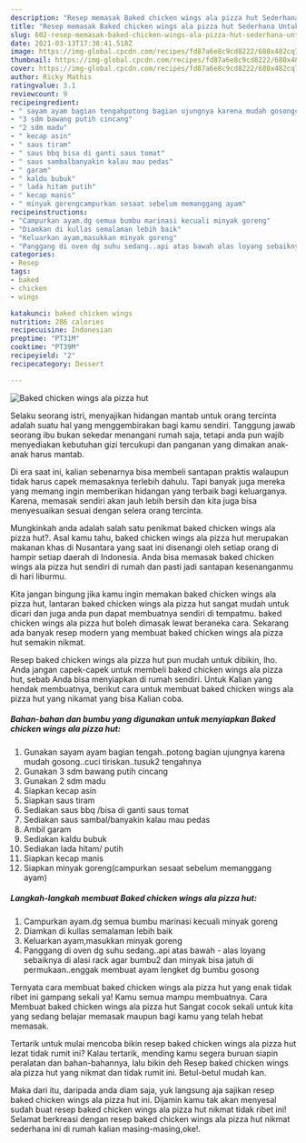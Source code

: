 ```yaml
---
description: "Resep memasak Baked chicken wings ala pizza hut Sederhana Untuk Jualan"
title: "Resep memasak Baked chicken wings ala pizza hut Sederhana Untuk Jualan"
slug: 602-resep-memasak-baked-chicken-wings-ala-pizza-hut-sederhana-untuk-jualan
date: 2021-03-13T17:38:41.518Z
image: https://img-global.cpcdn.com/recipes/fd87a6e8c9cd8222/680x482cq70/baked-chicken-wings-ala-pizza-hut-foto-resep-utama.jpg
thumbnail: https://img-global.cpcdn.com/recipes/fd87a6e8c9cd8222/680x482cq70/baked-chicken-wings-ala-pizza-hut-foto-resep-utama.jpg
cover: https://img-global.cpcdn.com/recipes/fd87a6e8c9cd8222/680x482cq70/baked-chicken-wings-ala-pizza-hut-foto-resep-utama.jpg
author: Ricky Mathis
ratingvalue: 3.1
reviewcount: 9
recipeingredient:
- " sayam ayam bagian tengahpotong bagian ujungnya karena mudah gosongcuci tiriskantusuk2 tengahnya"
- "3 sdm bawang putih cincang"
- "2 sdm madu"
- " kecap asin"
- " saus tiram"
- " saus bbq bisa di ganti saus tomat"
- " saus sambalbanyakin kalau mau pedas"
- " garam"
- " kaldu bubuk"
- " lada hitam putih"
- " kecap manis"
- " minyak gorengcampurkan sesaat sebelum memanggang ayam"
recipeinstructions:
- "Campurkan ayam.dg semua bumbu marinasi kecuali minyak goreng"
- "Diamkan di kullas semalaman lebih baik"
- "Keluarkan ayam,masukkan minyak goreng"
- "Panggang di oven dg suhu sedang..api atas bawah alas loyang sebaiknya di alasi rack agar bumbu2 dan minyak bisa jatuh di permukaan..enggak membuat ayam lengket dg bumbu gosong"
categories:
- Resep
tags:
- baked
- chicken
- wings

katakunci: baked chicken wings 
nutrition: 286 calories
recipecuisine: Indonesian
preptime: "PT31M"
cooktime: "PT39M"
recipeyield: "2"
recipecategory: Dessert

---
```



![Baked chicken wings ala pizza hut](https://img-global.cpcdn.com/recipes/fd87a6e8c9cd8222/680x482cq70/baked-chicken-wings-ala-pizza-hut-foto-resep-utama.jpg)

Selaku seorang istri, menyajikan hidangan mantab untuk orang tercinta adalah suatu hal yang menggembirakan bagi kamu sendiri. Tanggung jawab seorang ibu bukan sekedar menangani rumah saja, tetapi anda pun wajib menyediakan kebutuhan gizi tercukupi dan panganan yang dimakan anak-anak harus mantab.

Di era  saat ini, kalian sebenarnya bisa membeli santapan praktis walaupun tidak harus capek memasaknya terlebih dahulu. Tapi banyak juga mereka yang memang ingin memberikan hidangan yang terbaik bagi keluarganya. Karena, memasak sendiri akan jauh lebih bersih dan kita juga bisa menyesuaikan sesuai dengan selera orang tercinta. 



Mungkinkah anda adalah salah satu penikmat baked chicken wings ala pizza hut?. Asal kamu tahu, baked chicken wings ala pizza hut merupakan makanan khas di Nusantara yang saat ini disenangi oleh setiap orang di hampir setiap daerah di Indonesia. Anda bisa memasak baked chicken wings ala pizza hut sendiri di rumah dan pasti jadi santapan kesenanganmu di hari liburmu.

Kita jangan bingung jika kamu ingin memakan baked chicken wings ala pizza hut, lantaran baked chicken wings ala pizza hut sangat mudah untuk dicari dan juga anda pun dapat membuatnya sendiri di tempatmu. baked chicken wings ala pizza hut boleh dimasak lewat beraneka cara. Sekarang ada banyak resep modern yang membuat baked chicken wings ala pizza hut semakin nikmat.

Resep baked chicken wings ala pizza hut pun mudah untuk dibikin, lho. Anda jangan capek-capek untuk membeli baked chicken wings ala pizza hut, sebab Anda bisa menyiapkan di rumah sendiri. Untuk Kalian yang hendak membuatnya, berikut cara untuk membuat baked chicken wings ala pizza hut yang nikamat yang bisa Kalian coba.

<!--inarticleads1-->

##### Bahan-bahan dan bumbu yang digunakan untuk menyiapkan Baked chicken wings ala pizza hut:

1. Gunakan  sayam ayam bagian tengah..potong bagian ujungnya karena mudah gosong..cuci tiriskan..tusuk2 tengahnya
1. Gunakan 3 sdm bawang putih cincang
1. Gunakan 2 sdm madu
1. Siapkan  kecap asin
1. Siapkan  saus tiram
1. Sediakan  saus bbq /bisa di ganti saus tomat
1. Sediakan  saus sambal/banyakin kalau mau pedas
1. Ambil  garam
1. Sediakan  kaldu bubuk
1. Sediakan  lada hitam/ putih
1. Siapkan  kecap manis
1. Siapkan  minyak goreng(campurkan sesaat sebelum memanggang ayam)




<!--inarticleads2-->

##### Langkah-langkah membuat Baked chicken wings ala pizza hut:

1. Campurkan ayam.dg semua bumbu marinasi kecuali minyak goreng
1. Diamkan di kullas semalaman lebih baik
1. Keluarkan ayam,masukkan minyak goreng
1. Panggang di oven dg suhu sedang..api atas bawah - alas loyang sebaiknya di alasi rack agar bumbu2 dan minyak bisa jatuh di permukaan..enggak membuat ayam lengket dg bumbu gosong




Ternyata cara membuat baked chicken wings ala pizza hut yang enak tidak ribet ini gampang sekali ya! Kamu semua mampu membuatnya. Cara Membuat baked chicken wings ala pizza hut Sangat cocok sekali untuk kita yang sedang belajar memasak maupun bagi kamu yang telah hebat memasak.

Tertarik untuk mulai mencoba bikin resep baked chicken wings ala pizza hut lezat tidak rumit ini? Kalau tertarik, mending kamu segera buruan siapin peralatan dan bahan-bahannya, lalu bikin deh Resep baked chicken wings ala pizza hut yang nikmat dan tidak rumit ini. Betul-betul mudah kan. 

Maka dari itu, daripada anda diam saja, yuk langsung aja sajikan resep baked chicken wings ala pizza hut ini. Dijamin kamu tak akan menyesal sudah buat resep baked chicken wings ala pizza hut nikmat tidak ribet ini! Selamat berkreasi dengan resep baked chicken wings ala pizza hut nikmat sederhana ini di rumah kalian masing-masing,oke!.

